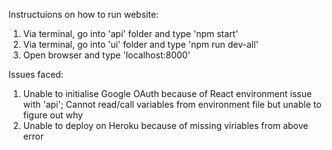 Instructuions on how to run website:
  1. Via terminal, go into 'api' folder and type 'npm start'
  2. Via terminal, go into 'ui' folder and type 'npm run dev-all'
  3. Open browser and type 'localhost:8000'

Issues faced: 
  1. Unable to initialise Google OAuth because of React environment issue with 'api'; Cannot read/call variables from environment file but unable to figure out why
  2. Unable to deploy on Heroku because of missing viriables from above error 
